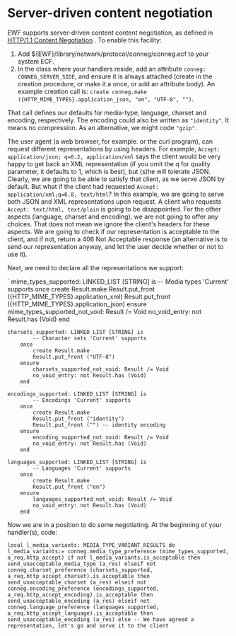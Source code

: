 # Server-driven content negotiation

EWF supports server-driven content content negotiation, as defined in [HTTP/1.1 Content Negotiation](http://www.w3.org/Protocols/rfc2616/rfc2616-sec12.html#sec12.1) . To enable this facility:

1. Add ${EWF}/library/network/protocol/conneg/conneg.ecf to your system ECF.
1. In the class where your handlers reside, add an attribute `conneg: CONNEG_SERVER_SIDE`, and ensure it is always attached (create in the creation procedure, or make it a once, or add an attribute body). An example creation call is: `create conneg.make ({HTTP_MIME_TYPES}.application_json, "en", "UTF-8", "")`. 

That call defines our defaults for media-type, language, charset and encoding, respectively. The encoding could also be written as `"identity"`. It means no compression. As an alternative, we might code `"gzip"`.

The user agent (a web browser, for example. or the curl program), can request different representations by using headers. For example, `Accept: application/json; q=0.2, application/xml` says the client would be very happy to get back an XML representation (if you omit the q for quality parameter, it defaults to 1, which is best), but (s)he will tolerate JSON. Clearly, we are going to be able to satisfy that client, as we serve JSON by default. But what if the client had requested `Accept: application/xml;q=0.8, text/html`? In this example, we are going to serve both JSON and XML representations upon request. A client who requests `Accept: text/html, text/plain` is going to be disappointed. For the other aspects (language, charset and encoding), we are not going to offer any choices. That does not mean we ignore the client's headers for these aspects. We are going to check if our representation is acceptable to the client, and if not, return a 406 Not Acceptable response (an alternative is to send our representation anyway, and let the user decide whether or not to use it).

Next, we need to declare all the representations we support:

`	mime_types_supported: LINKED_LIST [STRING] is
			-- Media types 'Current' supports
		once
			create Result.make
			Result.put_front ({HTTP_MIME_TYPES}.application_xml)
			Result.put_front ({HTTP_MIME_TYPES}.application_json)
		ensure
			mime_types_supported_not_void: Result /= Void
			no_void_entry: not Result.has (Void)
		end

	charsets_supported: LINKED_LIST [STRING] is
			-- Character sets 'Current' supports
		once
			create Result.make
			Result.put_front ("UTF-8")
		ensure
			charsets_supported_not_void: Result /= Void
			no_void_entry: not Result.has (Void)
		end
	
	encodings_supported: LINKED_LIST [STRING] is
			-- Encodings 'Current' supports
		once
			create Result.make
			Result.put_front ("identity")
			Result.put_front ("") -- identity encoding
		ensure
			encoding_supported_not_void: Result /= Void
			no_void_entry: not Result.has (Void)
		end

	languages_supported: LINKED_LIST [STRING] is
			-- Languages 'Current' supports
		once
			create Result.make
			Result.put_front ("en")
		ensure
			languages_supported_not_void: Result /= Void
			no_void_entry: not Result.has (Void)
		end

Now we are in a position to do some negotiating. At the beginning of your handler(s), code:

`
local
			l_media_variants: MEDIA_TYPE_VARIANT_RESULTS
		do
			l_media_variants:= conneg.media_type_preference (mime_types_supported, a_req.http_accept)
			if not l_media_variants.is_acceptable then
				send_unacceptable_media_type (a_res)
		 	elseif not conneg.charset_preference (charsets_supported, a_req.http_accept_charset).is_acceptable then
 				send_unacceptable_charset (a_res)
 			elseif not conneg.encoding_preference (encodings_supported, a_req.http_accept_encoding).is_acceptable then
 				send_unacceptable_encoding (a_res)
 			elseif not conneg.language_preference (languages_supported, a_req.http_accept_language).is_acceptable then
 				send_unacceptable_encoding (a_res)
			else
                          -- We have agreed a representation, let's go and serve it to the client
`


